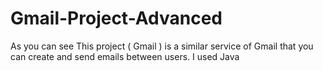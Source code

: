 # Gmail-Project-Advanced
As you can see This project ( Gmail ) is a similar service of Gmail that you can create and send emails between users. I used Java
